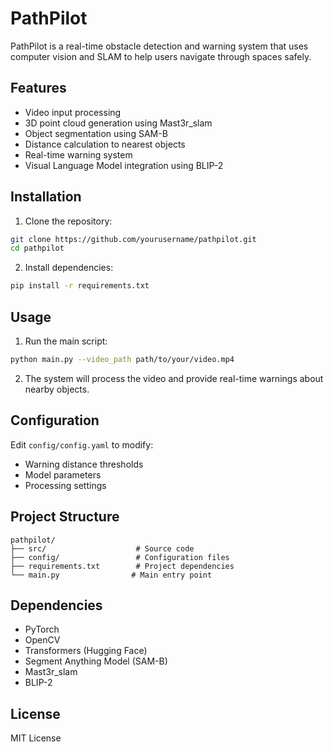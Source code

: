# PathPilot

PathPilot is a real-time obstacle detection and warning system that uses computer vision and SLAM to help users navigate through spaces safely.

## Features

- Video input processing
- 3D point cloud generation using Mast3r_slam
- Object segmentation using SAM-B
- Distance calculation to nearest objects
- Real-time warning system
- Visual Language Model integration using BLIP-2

## Installation

1. Clone the repository:
```bash
git clone https://github.com/yourusername/pathpilot.git
cd pathpilot
```

2. Install dependencies:
```bash
pip install -r requirements.txt
```

## Usage

1. Run the main script:
```bash
python main.py --video_path path/to/your/video.mp4
```

2. The system will process the video and provide real-time warnings about nearby objects.

## Configuration

Edit `config/config.yaml` to modify:
- Warning distance thresholds
- Model parameters
- Processing settings

## Project Structure

```
pathpilot/
├── src/                    # Source code
├── config/                 # Configuration files
├── requirements.txt        # Project dependencies
└── main.py                # Main entry point
```

## Dependencies

- PyTorch
- OpenCV
- Transformers (Hugging Face)
- Segment Anything Model (SAM-B)
- Mast3r_slam
- BLIP-2

## License

MIT License 